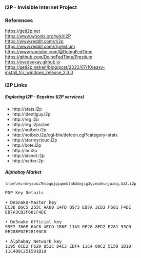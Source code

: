 <h3>I2P - Invisible Internet Project</h3>

<h3>References</h3>

https://geti2p.net<br>
https://www.whonix.org/wiki/I2P<br>
https://www.reddit.com/r/i2p<br>
https://www.reddit.com/r/prestium<br>
https://www.youtube.com/@DoingFedTime<br>
https://github.com/DoingFedTime/Prestium<br>
https://eyedeekay.github.io<br>
https://geti2p.net/en/blog/post/2023/07/10/easy-install_for_windows_release_2.3.0<br>

<h3>I2P Links</h3>

<h5>Exploring I2P - Eepsites (I2P services)</h5>

<ul>
<li>http://stats.i2p</li>
<li>http://identiguy.i2p</li>
<li>http://reg.i2p</li>
<li>http://reg.i2p/alive</li>
<li>http://notbob.i2p</li>
<li>http://notbob.i2p/cgi-bin/defcon.cgi?category=stats</li>
<li>http://stormycloud.i2p</li>
<li>http://bote.i2p</li>
<li>http://inr.i2p</li>
<li>http://planet.i2p</li>
<li>http://natter.i2p</li>
</ul>

<h5>Alphabay Market</h5>

<code>tnaefzkcnhryeusi7hdpqujqiqmnbtah3dmjcg3gvezohunjuxbq.b32.i2p</code>

<pre>
PGP Key Details

• DeSnake-Master key
EC3B B6C5 255C AA00 14FD B973 EB7A 3CB3 F681 F4DE
EB7A3CB3F681F4DE

• DeSnake Official key
95E7 766E 6AC8 AECD 1B6F 11A5 0E28 8FD2 E281 93C0
0E288FD2E28193C0

• Alphabay Network key
1195 6CE2 F620 B52C D4C3 EDF4 11C4 80C2 5159 1B10
11C480C251591B10
</pre>
